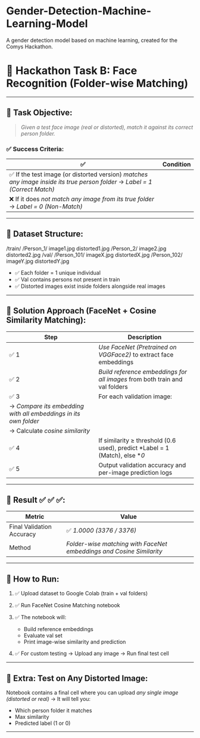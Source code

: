 # Gender-Detection-Machine-Learning-Model
A gender detection model based on machine learning, created for the Comys Hackathon.



# 🚀 Hackathon Task B: Face Recognition (Folder-wise Matching)

---

## 📌 Task Objective:

> *Given a test face image (real or distorted), match it against its correct person folder.*

### ✅ Success Criteria:

| ✅                                                                                                                              | Condition |
| ------------------------------------------------------------------------------------------------------------------------------ | --------- |
| ✅ If the test image (or distorted version) *matches any image inside its true person folder* → *Label = 1 (Correct Match)* |           |
| ❌ If it does *not match any image from its true folder* → *Label = 0 (Non-Match)*                                          |           |

---

## 📌 Dataset Structure:


/train/
    /Person_1/
        image1.jpg
        distorted1.jpg
    /Person_2/
        image2.jpg
        distorted2.jpg
/val/
    /Person_101/
        imageX.jpg
        distortedX.jpg
    /Person_102/
        imageY.jpg
        distortedY.jpg


* ✅ Each folder = 1 unique individual
* ✅ Val contains persons not present in train
* ✅ Distorted images exist inside folders alongside real images

---

## 📌 Solution Approach (FaceNet + Cosine Similarity Matching):

| Step                                                              | Description                                                                     |
| ----------------------------------------------------------------- | ------------------------------------------------------------------------------- |
| ✅ 1                                                               | *Use FaceNet (Pretrained on VGGFace2)* to extract face embeddings             |
| ✅ 2                                                               | *Build reference embeddings for all images* from both train and val folders   |
| ✅ 3                                                               | For each validation image:                                                      |
| → *Compare its embedding with all embeddings in its own folder* |                                                                                 |
| → Calculate *cosine similarity*                                 |                                                                                 |
| ✅ 4                                                               | If similarity ≥ threshold (0.6 used), predict *Label = 1 (Match), else **0* |
| ✅ 5                                                               | Output validation accuracy and per-image prediction logs                        |

---

## 📌 Result ✅ ✅ ✅:

| Metric                    | Value                                                                  |
| ------------------------- | ---------------------------------------------------------------------- |
| Final Validation Accuracy | ✅ *1.0000 (3376 / 3376)*                                             |
| Method                    | *Folder-wise matching with FaceNet embeddings and Cosine Similarity* |

---

## 📌 How to Run:

1. ✅ Upload dataset to Google Colab (train + val folders)
2. ✅ Run FaceNet Cosine Matching notebook
3. ✅ The notebook will:

   * Build reference embeddings
   * Evaluate val set
   * Print image-wise similarity and prediction
4. ✅ For custom testing → Upload any image → Run final test cell

---

## 📌 Extra: Test on Any Distorted Image:

Notebook contains a final cell where you can upload *any single image (distorted or real)*
→ It will tell you:

* Which person folder it matches
* Max similarity
* Predicted label (1 or 0)

---
